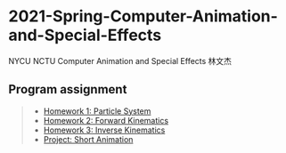 # 2021-Spring-Computer-Animation-and-Special-Effects
NYCU NCTU
Computer Animation and Special Effects 林文杰

## Program assignment
>* [Homework 1: Particle System](/HW1)
>* [Homework 2: Forward Kinematics](/HW2)
>* [Homework 3: Inverse Kinematics](/HW3)
>* [Project: Short Animation](/project)

